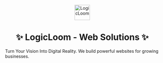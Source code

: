 <div align="center">
  <br>
  <img alt="LogicLoom" src="https://logicloom.app/_next/image?url=%2Fimages%2Flogo.png&w=96&q=75" width="50px">
  <h1>✨ LogicLoom - Web Solutions ✨</h1>
</div>
<p align="center">
  <div>Turn Your Vision Into Digital Reality. We build powerful websites for growing businesses.</div>
</p>

